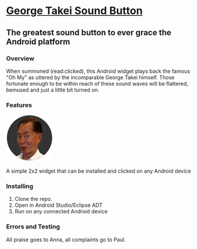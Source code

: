 [George Takei Sound Button](http://github.com/paulzs/sound-byte)
================================================================
The greatest sound button to ever grace the Android platform
----------------------------------------------------------------

### Overview
When summoned (read:clicked), this Android widget plays back the famous "Oh My" as uttered by the incomparable George Takei himself. Those fortunate enough to be within reach of these sound waves will be flattered, bemused and just a little bit turned on.

### Features

![Button Icon](https://raw.githubusercontent.com/paulzs/sound-byte/master/sound-byte/app/src/main/res/raw/ohmy.png)

A simple 2x2 widget that can be installed and clicked on any Android device

### Installing
1) Clone the repo.
2) Open in Android Studio/Eclipse ADT
3) Run on any connected Android device

### Errors and Testing
All praise goes to Anna, all complaints go to Paul.
